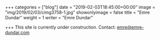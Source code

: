 +++
categories = ["blog"]
date = "2019-02-03T18:45:00+00:00"
image = "img/2019/02/03/cimg3758-1.jpg"
showonlyimage = false
title = "Emre Dundar"
weight = 1
writer = "Emre Dundar"

+++
This site is currently under construction. Contact: [emre@emre-dundar.com](mailto:emre@emre-dundar.com)

<!--more-->